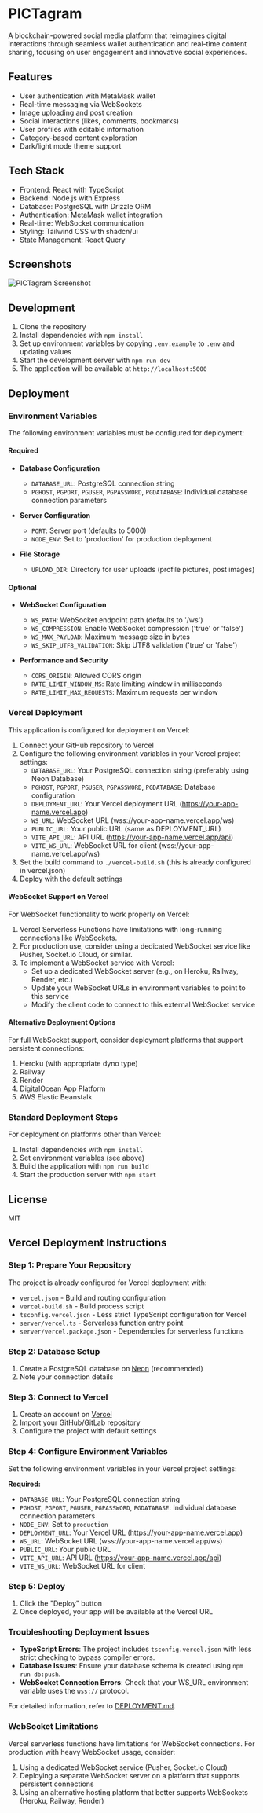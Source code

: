 # PICTagram

A blockchain-powered social media platform that reimagines digital interactions through seamless wallet authentication and real-time content sharing, focusing on user engagement and innovative social experiences.

## Features

- User authentication with MetaMask wallet
- Real-time messaging via WebSockets
- Image uploading and post creation
- Social interactions (likes, comments, bookmarks)
- User profiles with editable information
- Category-based content exploration
- Dark/light mode theme support

## Tech Stack

- Frontend: React with TypeScript
- Backend: Node.js with Express
- Database: PostgreSQL with Drizzle ORM
- Authentication: MetaMask wallet integration
- Real-time: WebSocket communication
- Styling: Tailwind CSS with shadcn/ui
- State Management: React Query

## Screenshots

![PICTagram Screenshot](attached_assets/image_1743703419150.png)

## Development

1. Clone the repository
2. Install dependencies with `npm install`
3. Set up environment variables by copying `.env.example` to `.env` and updating values
4. Start the development server with `npm run dev`
5. The application will be available at `http://localhost:5000`

## Deployment

### Environment Variables

The following environment variables must be configured for deployment:

#### Required
- **Database Configuration**
  - `DATABASE_URL`: PostgreSQL connection string
  - `PGHOST`, `PGPORT`, `PGUSER`, `PGPASSWORD`, `PGDATABASE`: Individual database connection parameters

- **Server Configuration**
  - `PORT`: Server port (defaults to 5000)
  - `NODE_ENV`: Set to 'production' for production deployment

- **File Storage**
  - `UPLOAD_DIR`: Directory for user uploads (profile pictures, post images)

#### Optional
- **WebSocket Configuration**
  - `WS_PATH`: WebSocket endpoint path (defaults to '/ws')
  - `WS_COMPRESSION`: Enable WebSocket compression ('true' or 'false')
  - `WS_MAX_PAYLOAD`: Maximum message size in bytes
  - `WS_SKIP_UTF8_VALIDATION`: Skip UTF8 validation ('true' or 'false')

- **Performance and Security**
  - `CORS_ORIGIN`: Allowed CORS origin
  - `RATE_LIMIT_WINDOW_MS`: Rate limiting window in milliseconds
  - `RATE_LIMIT_MAX_REQUESTS`: Maximum requests per window

### Vercel Deployment

This application is configured for deployment on Vercel:

1. Connect your GitHub repository to Vercel
2. Configure the following environment variables in your Vercel project settings:
   - `DATABASE_URL`: Your PostgreSQL connection string (preferably using Neon Database)
   - `PGHOST`, `PGPORT`, `PGUSER`, `PGPASSWORD`, `PGDATABASE`: Database configuration
   - `DEPLOYMENT_URL`: Your Vercel deployment URL (https://your-app-name.vercel.app)
   - `WS_URL`: WebSocket URL (wss://your-app-name.vercel.app/ws)
   - `PUBLIC_URL`: Your public URL (same as DEPLOYMENT_URL)
   - `VITE_API_URL`: API URL (https://your-app-name.vercel.app/api)
   - `VITE_WS_URL`: WebSocket URL for client (wss://your-app-name.vercel.app/ws)
3. Set the build command to `./vercel-build.sh` (this is already configured in vercel.json)
4. Deploy with the default settings

#### WebSocket Support on Vercel

For WebSocket functionality to work properly on Vercel:

1. Vercel Serverless Functions have limitations with long-running connections like WebSockets.
2. For production use, consider using a dedicated WebSocket service like Pusher, Socket.io Cloud, or similar.
3. To implement a WebSocket service with Vercel:
   - Set up a dedicated WebSocket server (e.g., on Heroku, Railway, Render, etc.)
   - Update your WebSocket URLs in environment variables to point to this service
   - Modify the client code to connect to this external WebSocket service

#### Alternative Deployment Options

For full WebSocket support, consider deployment platforms that support persistent connections:

1. Heroku (with appropriate dyno type)
2. Railway
3. Render
4. DigitalOcean App Platform
5. AWS Elastic Beanstalk

### Standard Deployment Steps

For deployment on platforms other than Vercel:

1. Install dependencies with `npm install`
2. Set environment variables (see above)
3. Build the application with `npm run build`
4. Start the production server with `npm start`

## License

MIT

## Vercel Deployment Instructions

### Step 1: Prepare Your Repository
The project is already configured for Vercel deployment with:
- `vercel.json` - Build and routing configuration
- `vercel-build.sh` - Build process script
- `tsconfig.vercel.json` - Less strict TypeScript configuration for Vercel
- `server/vercel.ts` - Serverless function entry point
- `server/vercel.package.json` - Dependencies for serverless functions

### Step 2: Database Setup
1. Create a PostgreSQL database on [Neon](https://neon.tech/) (recommended)
2. Note your connection details

### Step 3: Connect to Vercel
1. Create an account on [Vercel](https://vercel.com/)
2. Import your GitHub/GitLab repository
3. Configure the project with default settings

### Step 4: Configure Environment Variables
Set the following environment variables in your Vercel project settings:

**Required:**
- `DATABASE_URL`: Your PostgreSQL connection string
- `PGHOST`, `PGPORT`, `PGUSER`, `PGPASSWORD`, `PGDATABASE`: Individual database connection parameters
- `NODE_ENV`: Set to `production`
- `DEPLOYMENT_URL`: Your Vercel URL (https://your-app-name.vercel.app)
- `WS_URL`: WebSocket URL (wss://your-app-name.vercel.app/ws)
- `PUBLIC_URL`: Your public URL
- `VITE_API_URL`: API URL (https://your-app-name.vercel.app/api)
- `VITE_WS_URL`: WebSocket URL for client

### Step 5: Deploy
1. Click the "Deploy" button
2. Once deployed, your app will be available at the Vercel URL

### Troubleshooting Deployment Issues
- **TypeScript Errors**: The project includes `tsconfig.vercel.json` with less strict checking to bypass compiler errors.
- **Database Issues**: Ensure your database schema is created using `npm run db:push`.
- **WebSocket Connection Errors**: Check that your WS_URL environment variable uses the `wss://` protocol.

For detailed information, refer to [DEPLOYMENT.md](DEPLOYMENT.md).

### WebSocket Limitations
Vercel serverless functions have limitations for WebSocket connections. For production with heavy WebSocket usage, consider:
1. Using a dedicated WebSocket service (Pusher, Socket.io Cloud)
2. Deploying a separate WebSocket server on a platform that supports persistent connections
3. Using an alternative hosting platform that better supports WebSockets (Heroku, Railway, Render)
